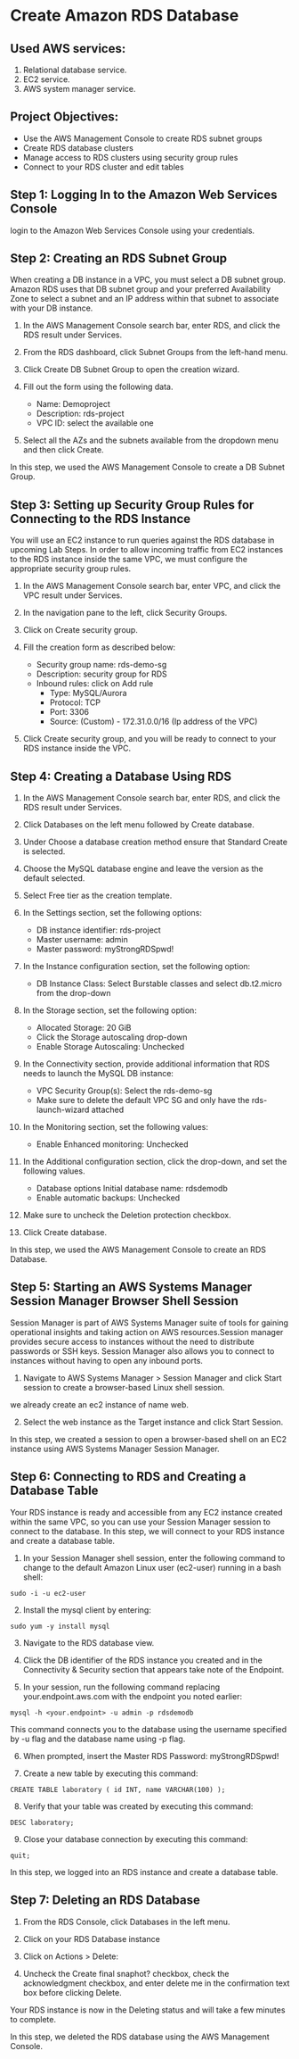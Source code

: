 # Create Amazon RDS Database

## Used AWS services:
1. Relational database service.
2. EC2 service.
3. AWS system manager service.

## Project Objectives:
* Use the AWS Management Console to create RDS subnet groups
* Create RDS database clusters
* Manage access to RDS clusters using security group rules
* Connect to your RDS cluster and edit tables

## Step 1: Logging In to the Amazon Web Services Console
login to the Amazon Web Services Console using your credentials.

## Step 2: Creating an RDS Subnet Group
When creating a DB instance in a VPC, you must select a DB subnet group. Amazon RDS uses that DB subnet group and your preferred Availability Zone to select a subnet and an IP address within that subnet to associate with your DB instance. 

1. In the AWS Management Console search bar, enter RDS, and click the RDS result under Services.

2. From the RDS dashboard, click Subnet Groups from the left-hand menu.

3. Click Create DB Subnet Group to open the creation wizard.

4. Fill out the form using the following data.
    * Name: Demoproject
    * Description: rds-project
    * VPC ID: select the available one
5. Select all the AZs and the subnets available from the dropdown menu and then click Create.

In this step, we used the AWS Management Console to create a DB Subnet Group.

## Step 3: Setting up Security Group Rules for Connecting to the RDS Instance

You will use an EC2 instance to run queries against the RDS database in upcoming Lab Steps. In order to allow incoming traffic from EC2 instances to the RDS instance inside the same VPC, we must configure the appropriate security group rules.

1. In the AWS Management Console search bar, enter VPC, and click the VPC result under Services.

2. In the navigation pane to the left, click Security Groups.

3. Click on Create security group.

4. Fill the creation form as described below:
    * Security group name: rds-demo-sg
    * Description: security group for RDS
    * Inbound rules: click on Add rule
        * Type: MySQL/Aurora
        * Protocol: TCP
        * Port: 3306
        * Source: (Custom) - 172.31.0.0/16 (Ip address of the VPC)
5. Click Create security group, and you will be ready to connect to your RDS instance inside the VPC.

## Step 4: Creating a Database Using RDS
1. In the AWS Management Console search bar, enter RDS, and click the RDS result under Services.

2. Click Databases on the left menu followed by Create database.

3. Under Choose a database creation method ensure that Standard Create is selected.

4. Choose the MySQL database engine and leave the version as the default selected.

5. Select Free tier as the creation template.

6. In the Settings section, set the following options:
    * DB instance identifier: rds-project
    * Master username: admin
    * Master password: myStrongRDSpwd!

7. In the Instance configuration section, set the following option:
    * DB Instance Class: Select Burstable classes and select db.t2.micro from the drop-down
8. In the Storage section, set the following option:
    * Allocated Storage: 20 GiB
    * Click the Storage autoscaling drop-down
    * Enable Storage Autoscaling: Unchecked
9. In the Connectivity section, provide additional information that RDS needs to launch the MySQL DB instance:
    * VPC Security Group(s): Select the rds-demo-sg
    * Make sure to delete the default VPC SG and only have the rds-launch-wizard attached
10. In the Monitoring section, set the following values:
    * Enable Enhanced monitoring: Unchecked
11. In the Additional configuration section, click the drop-down, and set the following values.

    * Database options Initial database name: rdsdemodb
    * Enable automatic backups: Unchecked
11. Make sure to uncheck the Deletion protection checkbox.

12. Click Create database.

In this step, we used the AWS Management Console to create an RDS Database.

## Step 5: Starting an AWS Systems Manager Session Manager Browser Shell Session
Session Manager is part of AWS Systems Manager suite of tools for gaining operational insights and taking action on AWS resources.Session manager provides secure access to instances without the need to distribute passwords or SSH keys. Session Manager also allows you to connect to instances without having to open any inbound ports. 

1. Navigate to AWS Systems Manager > Session Manager and click Start session to create a browser-based Linux shell session.

we already create an ec2 instance of name web.

2. Select the web instance as the Target instance and click Start Session.

In this step, we created a session to open a browser-based shell on an EC2 instance using AWS Systems Manager Session Manager.

## Step 6: Connecting to RDS and Creating a Database Table
Your RDS instance is ready and accessible from any EC2 instance created within the same VPC, so you can use your Session Manager session to connect to the database. In this step, we will connect to your RDS instance and create a database table.

1. In your Session Manager shell session, enter the following command to change to the default Amazon Linux user (ec2-user) running in a bash shell:
```
sudo -i -u ec2-user
```
2. Install the mysql client by entering:
```
sudo yum -y install mysql
```
3. Navigate to the RDS database view.

4. Click the DB identifier of the RDS instance you created and in the Connectivity & Security section that appears take note of the Endpoint.

5. In your session, run the following command replacing your.endpoint.aws.com with the endpoint you noted earlier:
```
mysql -h <your.endpoint> -u admin -p rdsdemodb
```
This command connects you to the database using the username specified by -u flag and the database name using -p flag.

6. When prompted, insert the Master RDS Password: myStrongRDSpwd!

7. Create a new table by executing this command:
```
CREATE TABLE laboratory ( id INT, name VARCHAR(100) );
```

8. Verify that your table was created by executing this command:
```
DESC laboratory;
```
9. Close your database connection by executing this command:
```
quit;
```
In this step, we logged into an RDS instance and create a database table.

## Step 7: Deleting an RDS Database
1. From the RDS Console, click Databases in the left menu.

2. Click on your RDS Database instance

3. Click on Actions > Delete:

4. Uncheck the Create final snaphot? checkbox, check the acknowledgment checkbox, and enter delete me in the confirmation text box before clicking Delete.

Your RDS instance is now in the Deleting status and will take a few minutes to complete.

In this step, we deleted the RDS database using the AWS Management Console.


